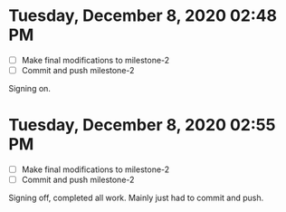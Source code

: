 # Tuesday, December  8, 2020 02:48 PM

- [ ] Make final modifications to milestone-2
- [ ] Commit and push milestone-2 

Signing on.

# Tuesday, December  8, 2020 02:55 PM

- [ ] Make final modifications to milestone-2
- [ ] Commit and push milestone-2 

Signing off, completed all work. Mainly just had to commit and push.
